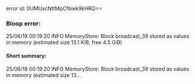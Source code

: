 error id: 0UMUscNttMpCfbiek9kHRQ==
### Bloop error:

25/06/18 00:19:20 INFO MemoryStore: Block broadcast_39 stored as values in memory (estimated size 13.1 KiB, free 4.5 GiB)
#### Short summary: 

25/06/18 00:19:20 INFO MemoryStore: Block broadcast_39 stored as values in memory (estimated size 13...